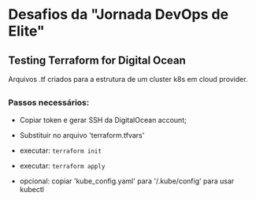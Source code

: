 # Desafios da "Jornada DevOps de Elite"

## Testing Terraform for Digital Ocean

Arquivos .tf criados para a estrutura de um cluster k8s em cloud provider.

##
##

### Passos necessários:

- Copiar token e gerar SSH da DigitalOcean account;

- Substituir no arquivo 'terraform.tfvars'

- executar: `terraform init`

- executar: `terraform apply`

- opcional: copiar 'kube_config.yaml' para '/.kube/config' para usar kubectl


